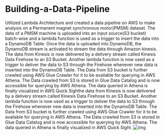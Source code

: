 # Building-a-Data-Pipeline
Utilized Lambda Architecture and created a data pipeline on AWS to make analysis on a Permanent magnet synchronous motor(PMSM) dataset. The data of a PMSM machine is uploaded into an input source(S3 bucket) batch-wise and a lambda function is used as a trigger to insert the data into a DynamoDB Table. Once the data is uploaded into DynamoDB, the DynamoDB stream is activated to stream the data through Amazon kinesis. The data from Kinesis is now delivered by a delivery stream called Kinesis Data Firehose to an S3 Bucket. Another lambda function is now used as a trigger to deliver the data to S3 through the Firehose whenever new data is inserted into the DynamoDB Table. The Data from S3 bucket is further crawled using AWS Glue Crawler for it to be available for querying in AWS Athena. The Data crawled from S3 is stored in Glue Data Catalog and is now accessible for querying by AWS Athena. The data queried in Athena is finally visualized in AWS Quick Sighthe data from Kinesis is now delivered by a delivery stream called Kinesis Data Firehose to an S3 Bucket. Another lambda function is now used as a trigger to deliver the data to S3 through the Firehose whenever new data is inserted into the DynamoDB Table. The Data from S3 bucket is further crawled using AWS Glue Crawler for it to be available for querying in AWS Athena. The Data crawled from S3 is stored in Glue Data Catalog and is now accessible for querying by AWS Athena. The data queried in Athena is finally visualized in AWS Quick Sight.
![img](https://user-images.githubusercontent.com/22254732/119434254-65fff680-bcdd-11eb-93d4-f6ac640378ac.png)
